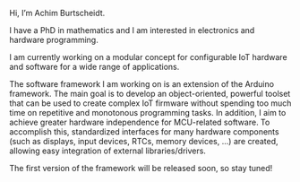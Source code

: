 Hi, I’m Achim Burtscheidt.

I have a PhD in mathematics and I am interested in electronics and hardware programming.

I am currently working on a modular concept for configurable IoT hardware and software for a wide range of applications.

The software framework I am working on is an extension of the Arduino framework. The main goal is to develop an object-oriented, powerful toolset that can be used to create complex IoT firmware without spending too much time on repetitive and monotonous programming tasks. In addition, I aim to achieve greater hardware independence for MCU-related software. To accomplish this, standardized interfaces for many hardware components (such as displays, input devices, RTCs, memory devices, ...) are created, allowing easy integration of external libraries/drivers.

The first version of the framework will be released soon, so stay tuned!

<!---
tofurind/tofurind is a ✨ special ✨ repository because its `README.md` (this file) appears on your GitHub profile.
You can click the Preview link to take a look at your changes.
--->
